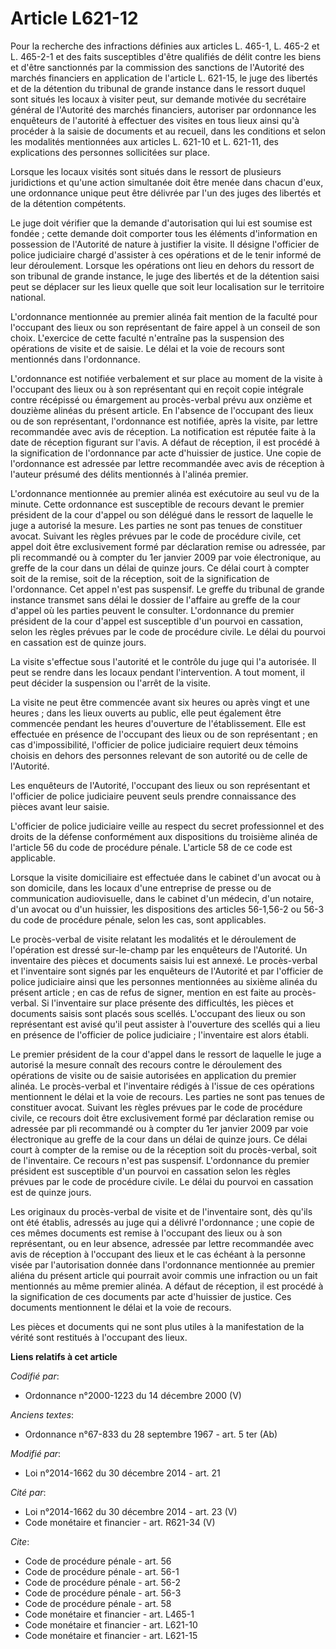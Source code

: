 # Article L621-12

Pour la recherche des infractions définies aux articles L. 465-1, L. 465-2 et L. 465-2-1  et des faits susceptibles d'être
qualifiés de délit contre les biens et d'être sanctionnés par la commission des sanctions de l'Autorité des marchés
financiers en application de l'article L. 621-15, le juge des libertés et de la détention du tribunal de grande instance dans
le ressort duquel sont situés les locaux à visiter peut, sur demande motivée du secrétaire général de l'Autorité des marchés
financiers, autoriser par ordonnance les enquêteurs de l'autorité à effectuer des visites en tous lieux ainsi qu'à procéder à
la saisie de documents et au recueil, dans les conditions et selon les modalités mentionnées aux articles L. 621-10 et L.
621-11, des explications des personnes sollicitées sur place. 

Lorsque les locaux visités sont situés dans le ressort de plusieurs juridictions et qu'une action simultanée doit être menée
dans chacun d'eux, une ordonnance unique peut être délivrée par l'un des juges des libertés et de la détention compétents. 

Le juge doit vérifier que la demande d'autorisation qui lui est soumise est fondée ; cette demande doit comporter tous les
éléments d'information en possession de l'Autorité de nature à justifier la visite. Il désigne l'officier de police
judiciaire chargé d'assister à ces opérations et de le tenir informé de leur déroulement. Lorsque les opérations ont lieu en
dehors du ressort de son tribunal de grande instance, le juge des libertés et de la détention saisi peut se déplacer sur les
lieux quelle que soit leur localisation sur le territoire national. 

L'ordonnance mentionnée au premier alinéa fait mention de la faculté pour l'occupant des lieux ou son représentant de faire
appel à un conseil de son choix. L'exercice de cette faculté n'entraîne pas la suspension des opérations de visite et de
saisie. Le délai et la voie de recours sont mentionnés dans l'ordonnance. 

L'ordonnance est notifiée verbalement et sur place au moment de la visite à l'occupant des lieux ou à son représentant qui en
reçoit copie intégrale contre récépissé ou émargement au procès-verbal prévu aux onzième et douzième alinéas du présent
article. En l'absence de l'occupant des lieux ou de son représentant, l'ordonnance est notifiée, après la visite, par lettre
recommandée avec avis de réception. La notification est réputée faite à la date de réception figurant sur l'avis. A défaut de
réception, il est procédé à la signification de l'ordonnance par acte d'huissier de justice. Une copie de l'ordonnance est
adressée par lettre recommandée avec avis de réception à l'auteur présumé des délits mentionnés à l'alinéa premier. 

L'ordonnance mentionnée au premier alinéa est exécutoire au seul vu de la minute. Cette ordonnance est susceptible de recours
devant le premier président de la cour d'appel ou son délégué dans le ressort de laquelle le juge a autorisé la mesure. Les
parties ne sont pas tenues de constituer avocat. Suivant les règles prévues par le code de procédure civile, cet appel doit
être exclusivement formé par déclaration remise ou adressée, par pli recommandé ou à compter du 1er janvier 2009 par voie
électronique, au greffe de la cour dans un délai de quinze jours. Ce délai court à compter soit de la remise, soit de la
réception, soit de la signification de l'ordonnance. Cet appel n'est pas suspensif. Le greffe du tribunal de grande instance
transmet sans délai le dossier de l'affaire au greffe de la cour d'appel où les parties peuvent le consulter. L'ordonnance du
premier président de la cour d'appel est susceptible d'un pourvoi en cassation, selon les règles prévues par le code de
procédure civile. Le délai du pourvoi en cassation est de quinze jours. 

La visite s'effectue sous l'autorité et le contrôle du juge qui l'a autorisée. Il peut se rendre dans les locaux pendant
l'intervention. A tout moment, il peut décider la suspension ou l'arrêt de la visite. 

La visite ne peut être commencée avant six heures ou après vingt et une heures ; dans les lieux ouverts au public, elle peut
également être commencée pendant les heures d'ouverture de l'établissement. Elle est effectuée en présence de l'occupant des
lieux ou de son représentant ; en cas d'impossibilité, l'officier de police judiciaire requiert deux témoins choisis en
dehors des personnes relevant de son autorité ou de celle de l'Autorité. 

Les enquêteurs de l'Autorité, l'occupant des lieux ou son représentant et l'officier de police judiciaire peuvent seuls
prendre connaissance des pièces avant leur saisie. 

L'officier de police judiciaire veille au respect du secret professionnel et des droits de la défense conformément aux
dispositions du troisième alinéa de l'article 56 du code de procédure pénale. L'article 58 de ce code est applicable. 

Lorsque la visite domiciliaire est effectuée dans le cabinet d'un avocat ou à son domicile, dans les locaux d'une entreprise
de presse ou de communication audiovisuelle, dans le cabinet d'un médecin, d'un notaire, d'un avocat ou d'un huissier, les
dispositions des articles 56-1,56-2 ou 56-3 du code de procédure pénale, selon les cas, sont applicables. 

Le procès-verbal de visite relatant les modalités et le déroulement de l'opération est dressé sur-le-champ par les enquêteurs
de l'Autorité. Un inventaire des pièces et documents saisis lui est annexé. Le procès-verbal et l'inventaire sont signés par
les enquêteurs de l'Autorité et par l'officier de police judiciaire ainsi que les personnes mentionnées au sixième alinéa du
présent article ; en cas de refus de signer, mention en est faite au procès-verbal. Si l'inventaire sur place présente des
difficultés, les pièces et documents saisis sont placés sous scellés. L'occupant des lieux ou son représentant est avisé
qu'il peut assister à l'ouverture des scellés qui a lieu en présence de l'officier de police judiciaire ; l'inventaire est
alors établi. 

Le premier président de la cour d'appel dans le ressort de laquelle le juge a autorisé la mesure connaît des recours contre
le déroulement des opérations de visite ou de saisie autorisées en application du premier alinéa. Le procès-verbal et
l'inventaire rédigés à l'issue de ces opérations mentionnent le délai et la voie de recours. Les parties ne sont pas tenues
de constituer avocat. Suivant les règles prévues par le code de procédure civile, ce recours doit être exclusivement formé
par déclaration remise ou adressée par pli recommandé ou à compter du 1er janvier 2009 par voie électronique au greffe de la
cour dans un délai de quinze jours. Ce délai court à compter de la remise ou de la réception soit du procès-verbal, soit de
l'inventaire. Ce recours n'est pas suspensif. L'ordonnance du premier président est susceptible d'un pourvoi en cassation
selon les règles prévues par le code de procédure civile. Le délai du pourvoi en cassation est de quinze jours. 

Les originaux du procès-verbal de visite et de l'inventaire sont, dès qu'ils ont été établis, adressés au juge qui a délivré
l'ordonnance ; une copie de ces mêmes documents est remise à l'occupant des lieux ou à son représentant, ou en leur absence,
adressée par lettre recommandée avec avis de réception à l'occupant des lieux et le cas échéant à la personne visée par
l'autorisation donnée dans l'ordonnance mentionnée au premier aliéna du présent article qui pourrait avoir commis une
infraction ou un fait mentionnés au même premier alinéa. A défaut de réception, il est procédé à la signification de ces
documents par acte d'huissier de justice. Ces documents mentionnent le délai et la voie de recours. 

Les pièces et documents qui ne sont plus utiles à la manifestation de la vérité sont restitués à l'occupant des lieux.

**Liens relatifs à cet article**

_Codifié par_:

  - Ordonnance n°2000-1223 du 14 décembre 2000 (V)

_Anciens textes_:

  - Ordonnance n°67-833 du 28 septembre 1967 - art. 5 ter (Ab)

_Modifié par_:

  - Loi n°2014-1662 du 30 décembre 2014 - art. 21

_Cité par_:

  - Loi n°2014-1662 du 30 décembre 2014 - art. 23 (V)
  - Code monétaire et financier - art. R621-34 (V)

_Cite_:

  - Code de procédure pénale - art. 56
  - Code de procédure pénale - art. 56-1
  - Code de procédure pénale - art. 56-2
  - Code de procédure pénale - art. 56-3
  - Code de procédure pénale - art. 58
  - Code monétaire et financier - art. L465-1
  - Code monétaire et financier - art. L621-10
  - Code monétaire et financier - art. L621-15
